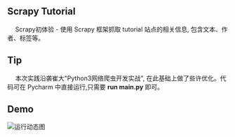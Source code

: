 ## Scrapy Tutorial
&emsp; Scrapy初体验 - 使用 Scrapy 框架抓取 tutorial 站点的相关信息, 包含文本、作者、标签等。

## Tip
&emsp; 本次实践沿袭崔大"Python3网络爬虫开发实战", 在此基础上做了些许优化。代码可在 Pycharm 中直接运行,只需要 **run main.py** 即可。

## Demo
![运行动态图](https://github.com/Northxw/Python3_WebSpider/blob/master/14-Scrapy_Tutorial/demo.gif)
